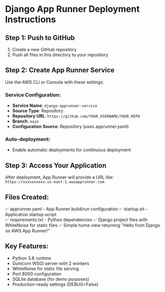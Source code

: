 # Django App Runner Deployment Instructions

## Step 1: Push to GitHub
1. Create a new GitHub repository
2. Push all files in this directory to your repository

## Step 2: Create App Runner Service
Use the AWS CLI or Console with these settings:

### Service Configuration:
- **Service Name**: `django-apprunner-service`
- **Source Type**: Repository
- **Repository URL**: `https://github.com/YOUR_USERNAME/YOUR_REPO`
- **Branch**: `main`
- **Configuration Source**: Repository (uses apprunner.yaml)

### Auto-deployment:
- Enable automatic deployments for continuous deployment

## Step 3: Access Your Application
After deployment, App Runner will provide a URL like:
`https://xxxxxxxxxx.us-east-1.awsapprunner.com`

## Files Created:
✅ apprunner.yaml - App Runner build/run configuration
✅ startup.sh - Application startup script  
✅ requirements.txt - Python dependencies
✅ Django project files with WhiteNoise for static files
✅ Simple home view returning "Hello from Django on AWS App Runner!"

## Key Features:
- Python 3.8 runtime
- Gunicorn WSGI server with 2 workers
- WhiteNoise for static file serving
- Port 8000 configuration
- SQLite database (for demo purposes)
- Production-ready settings (DEBUG=False)